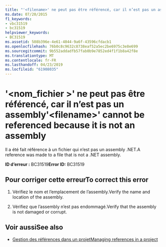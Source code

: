 ```yaml
---
title: "'<filename>' ne peut pas être référencé, car il n’est pas un assembly"
ms.date: 07/20/2015
f1_keywords:
- vbc31519
- bc31519
helpviewer_keywords:
- BC31519
ms.assetid: 508b396e-4e61-4044-9a6f-43596cfdacb1
ms.openlocfilehash: 76b0c8c9632c8738eaf52a5ec2be6975c3e8e699
ms.sourcegitcommit: 9b552addadfb57fab0b9e7852ed4f1f1b8a42f8e
ms.translationtype: MT
ms.contentlocale: fr-FR
ms.lasthandoff: 04/23/2019
ms.locfileid: "61908035"
---
```

# <a name="filename-cannot-be-referenced-because-it-is-not-an-assembly"></a><span data-ttu-id="b8b82-102">'\<nom_fichier >' ne peut pas être référencé, car il n’est pas un assembly</span><span class="sxs-lookup"><span data-stu-id="b8b82-102">'\<filename>' cannot be referenced because it is not an assembly</span></span>
<span data-ttu-id="b8b82-103">Il a été fait référence à un fichier qui n’est pas un assembly .NET.</span><span class="sxs-lookup"><span data-stu-id="b8b82-103">A reference was made to a file that is not a .NET assembly.</span></span>  
  
 <span data-ttu-id="b8b82-104">**ID d’erreur :** BC31519</span><span class="sxs-lookup"><span data-stu-id="b8b82-104">**Error ID:** BC31519</span></span>  
  
## <a name="to-correct-this-error"></a><span data-ttu-id="b8b82-105">Pour corriger cette erreur</span><span class="sxs-lookup"><span data-stu-id="b8b82-105">To correct this error</span></span>  
  
1. <span data-ttu-id="b8b82-106">Vérifiez le nom et l’emplacement de l’assembly.</span><span class="sxs-lookup"><span data-stu-id="b8b82-106">Verify the name and location of the assembly.</span></span>  
  
2. <span data-ttu-id="b8b82-107">Vérifiez que l’assembly n’est pas endommagé.</span><span class="sxs-lookup"><span data-stu-id="b8b82-107">Verify that the assembly is not damaged or corrupt.</span></span>  
  
## <a name="see-also"></a><span data-ttu-id="b8b82-108">Voir aussi</span><span class="sxs-lookup"><span data-stu-id="b8b82-108">See also</span></span>

- [<span data-ttu-id="b8b82-109">Gestion des références dans un projet</span><span class="sxs-lookup"><span data-stu-id="b8b82-109">Managing references in a project</span></span>](/visualstudio/ide/managing-references-in-a-project)
